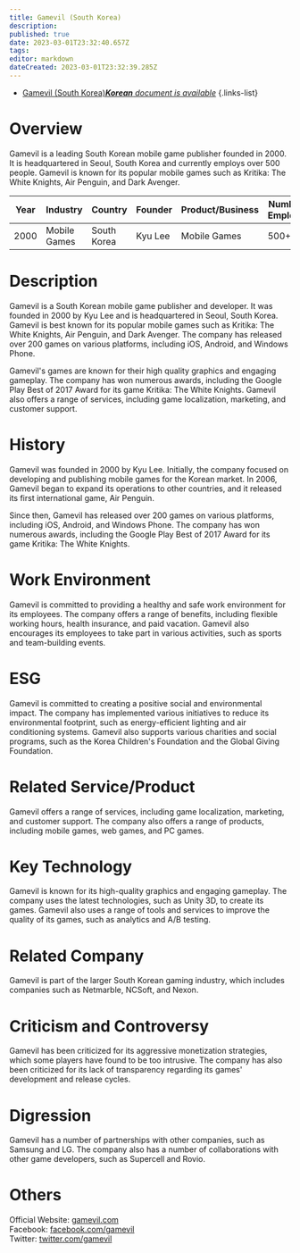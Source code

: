 ```yaml
---
title: Gamevil (South Korea)
description: 
published: true
date: 2023-03-01T23:32:40.657Z
tags: 
editor: markdown
dateCreated: 2023-03-01T23:32:39.285Z
---
```


- [Gamevil (South Korea)***Korean** document is available*](/ko/Knowledge-base/Dictionary/Company/gamevil-south-korea)
{.links-list}


# Overview
Gamevil is a leading South Korean mobile game publisher founded in 2000. It is headquartered in Seoul, South Korea and currently employs over 500 people. Gamevil is known for its popular mobile games such as Kritika: The White Knights, Air Penguin, and Dark Avenger.

| Year | Industry | Country | Founder | Product/Business | Number of Employees | Location of Headquarters | Company Website |
|------|----------|--------|--------|-----------------|--------------------|-------------------------|-------------------|
| 2000 | Mobile Games | South Korea | Kyu Lee | Mobile Games | 500+ | Seoul, South Korea | [gamevil.com](https://www.gamevil.com/) |

# Description
Gamevil is a South Korean mobile game publisher and developer. It was founded in 2000 by Kyu Lee and is headquartered in Seoul, South Korea. Gamevil is best known for its popular mobile games such as Kritika: The White Knights, Air Penguin, and Dark Avenger. The company has released over 200 games on various platforms, including iOS, Android, and Windows Phone.

Gamevil's games are known for their high quality graphics and engaging gameplay. The company has won numerous awards, including the Google Play Best of 2017 Award for its game Kritika: The White Knights. Gamevil also offers a range of services, including game localization, marketing, and customer support.

# History
Gamevil was founded in 2000 by Kyu Lee. Initially, the company focused on developing and publishing mobile games for the Korean market. In 2006, Gamevil began to expand its operations to other countries, and it released its first international game, Air Penguin.

Since then, Gamevil has released over 200 games on various platforms, including iOS, Android, and Windows Phone. The company has won numerous awards, including the Google Play Best of 2017 Award for its game Kritika: The White Knights.

# Work Environment
Gamevil is committed to providing a healthy and safe work environment for its employees. The company offers a range of benefits, including flexible working hours, health insurance, and paid vacation. Gamevil also encourages its employees to take part in various activities, such as sports and team-building events.

# ESG
Gamevil is committed to creating a positive social and environmental impact. The company has implemented various initiatives to reduce its environmental footprint, such as energy-efficient lighting and air conditioning systems. Gamevil also supports various charities and social programs, such as the Korea Children's Foundation and the Global Giving Foundation.

# Related Service/Product
Gamevil offers a range of services, including game localization, marketing, and customer support. The company also offers a range of products, including mobile games, web games, and PC games.

# Key Technology
Gamevil is known for its high-quality graphics and engaging gameplay. The company uses the latest technologies, such as Unity 3D, to create its games. Gamevil also uses a range of tools and services to improve the quality of its games, such as analytics and A/B testing.

# Related Company
Gamevil is part of the larger South Korean gaming industry, which includes companies such as Netmarble, NCSoft, and Nexon.

# Criticism and Controversy
Gamevil has been criticized for its aggressive monetization strategies, which some players have found to be too intrusive. The company has also been criticized for its lack of transparency regarding its games' development and release cycles.

# Digression
Gamevil has a number of partnerships with other companies, such as Samsung and LG. The company also has a number of collaborations with other game developers, such as Supercell and Rovio.

# Others
Official Website: [gamevil.com](https://www.gamevil.com/)  
Facebook: [facebook.com/gamevil](https://www.facebook.com/gamevil/)  
Twitter: [twitter.com/gamevil](https://twitter.com/gamevil)